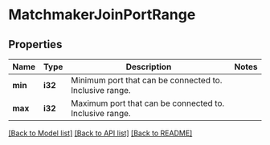 # MatchmakerJoinPortRange

## Properties

Name | Type | Description | Notes
------------ | ------------- | ------------- | -------------
**min** | **i32** | Minimum port that can be connected to. Inclusive range. | 
**max** | **i32** | Maximum port that can be connected to. Inclusive range. | 

[[Back to Model list]](../README.md#documentation-for-models) [[Back to API list]](../README.md#documentation-for-api-endpoints) [[Back to README]](../README.md)



